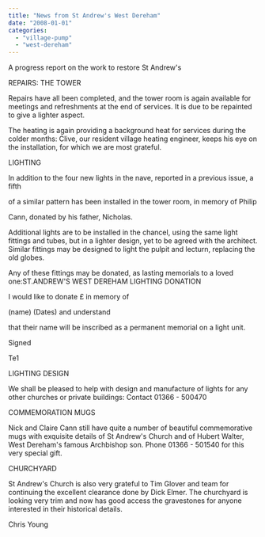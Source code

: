 ```yaml
---
title: "News from St Andrew's West Dereham"
date: "2008-01-01"
categories: 
  - "village-pump"
  - "west-dereham"
---
```


A progress report on the work to restore St Andrew's

REPAIRS: THE TOWER

Repairs have all been completed, and the tower room is again available for meetings and refreshments at the end of services. It is due to be repainted to give a lighter aspect.

The heating is again providing a background heat for services during the colder months: Clive, our resident village heating engineer, keeps his eye on the installation, for which we are most grateful.

LIGHTING

In addition to the four new lights in the nave, reported in a previous issue, a fifth

of a similar pattern has been installed in the tower room, in memory of Philip

Cann, donated by his father, Nicholas.

Additional lights are to be installed in the chancel, using the same light fittings and tubes, but in a lighter design, yet to be agreed with the architect. Similar fittings may be designed to light the pulpit and lecturn, replacing the old globes.

Any of these fittings may be donated, as lasting memorials to a loved one:ST.ANDREW'S WEST DEREHAM LIGHTING DONATION

I would like to donate £ in memory of

(name) (Dates) and understand

that their name will be inscribed as a permanent memorial on a light unit.

Signed

Te1

LIGHTING DESIGN

We shall be pleased to help with design and manufacture of lights for any other churches or private buildings: Contact 01366 - 500470

COMMEMORATION MUGS

Nick and Claire Cann still have quite a number of beautiful commemorative mugs with exquisite details of St Andrew's Church and of Hubert Walter, West Dereham's famous Archbishop son. Phone 01366 - 501540 for this very special gift.

CHURCHYARD

St Andrew's Church is also very grateful to Tim Glover and team for continuing the excellent clearance done by Dick Elmer. The churchyard is looking very trim and now has good access the gravestones for anyone interested in their historical details.

Chris Young

